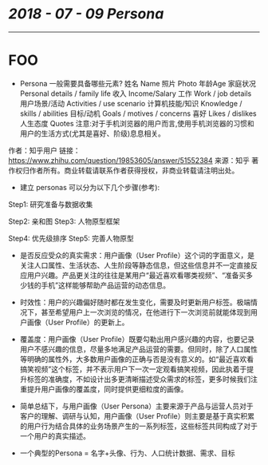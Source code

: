 # ___2018 - 07 - 09 Persona___
***

# FOO
- Persona 一般需要具备哪些元素?
姓名 Name
照片 Photo
年龄Age
家庭状况 Personal details / family life
收入 Income/Salary
工作 Work / job details
用户场景/活动 Activities / use scenario
计算机技能/知识 Knowledge / skills / abilities
目标/动机 Goals / motives / concerns
喜好 Likes / dislikes
人生态度 Quotes
注意:对于手机浏览器的用户而言,使用手机浏览器的习惯和用户的生活方式(尤其是喜好、阶级)息息相关。

作者：知乎用户
链接：https://www.zhihu.com/question/19853605/answer/51552384
来源：知乎
著作权归作者所有。商业转载请联系作者获得授权，非商业转载请注明出处。


- 建立 personas 可以分为以下几个步骤(参考):

Step1: 研究准备与数据收集

Step2: 亲和图
Step3: 人物原型框架

Step4: 优先级排序
Step5: 完善人物原型

- 是否反应受众的真实需求：用户画像（User Profile）这个词的字面意义，是关注人口属性、生活状态、人生阶段等静态信息，但这些信息并不一定直接反应用户兴趣。产品更关注的往往是某用户“最近喜欢看哪类视频”、“准备买多少钱的手机”这样能够帮助产品运营的动态信息。

- 时效性：用户的兴趣偏好随时都在发生变化，需要及时更新用户标签。极端情况下，甚至希望用户上一次浏览的情况，在他进行下一次浏览前就能体现到用户画像（User Profile）的更新上。

- 覆盖度：用户画像（User Profile）既要勾勒出用户感兴趣的内容，也要记录用户不感兴趣的信息，尽量多地满足产品运营的需要。但同时，除了人口属性等明确的属性外，大多数用户画像的正确与否是没有意义的。如“最近喜欢看搞笑视频”这个标签，并不表示用户下一次一定观看搞笑视频，因此执着于提升标签的准确度，不如设计出多更清晰描述受众需求的标签，更多时候我们注重提升用户画像的覆盖度，同时提供更细粒度的画像。

- 简单总结下，与用户画像（User Persona）主要来源于产品与运营人员对于客户的理解、调研与认知，用户画像（User Profile）则主要是基于真实积累的用户行为结合具体的业务场景产生的一系列标签，这些标签共同构成了对于一个用户的真实描述。

- 一个典型的Persona = 名字+头像、行为、人口统计数据、需求、目标
